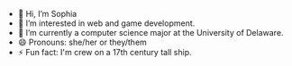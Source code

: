 - 👋 Hi, I’m Sophia
- 👀 I’m interested in web and game development.
- 🌱 I’m currently a computer science major at the University of Delaware.
- 😄 Pronouns: she/her or they/them
- ⚡ Fun fact: I'm crew on a 17th century tall ship.

